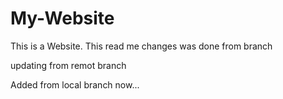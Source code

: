 # My-Website

This is a Website.
This read me changes was done from  branch

updating from remot branch

Added from local branch now...

